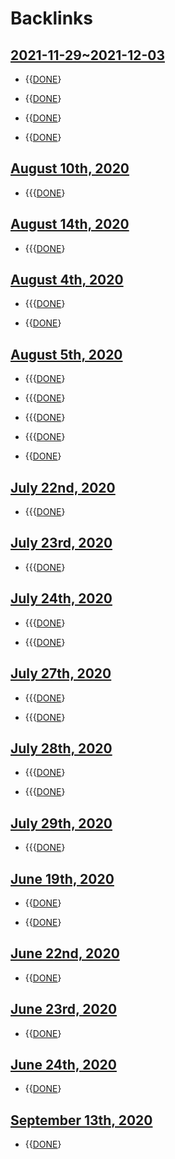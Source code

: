 
# Backlinks
## [2021-11-29~2021-12-03](<2021-11-29~2021-12-03.md>)
- {{[DONE](<DONE.md>)}

- {{[DONE](<DONE.md>)}

- {{[DONE](<DONE.md>)}

- {{[DONE](<DONE.md>)}

## [August 10th, 2020](<August 10th, 2020.md>)
- {{{[DONE](<DONE.md>)}

## [August 14th, 2020](<August 14th, 2020.md>)
- {{{[DONE](<DONE.md>)}

## [August 4th, 2020](<August 4th, 2020.md>)
- {{{[DONE](<DONE.md>)}

- {{[DONE](<DONE.md>)}

## [August 5th, 2020](<August 5th, 2020.md>)
- {{{[DONE](<DONE.md>)}

- {{{[DONE](<DONE.md>)}

- {{{[DONE](<DONE.md>)}

- {{{[DONE](<DONE.md>)}

- {{[DONE](<DONE.md>)}

## [July 22nd, 2020](<July 22nd, 2020.md>)
- {{{[DONE](<DONE.md>)}

## [July 23rd, 2020](<July 23rd, 2020.md>)
- {{{[DONE](<DONE.md>)}

## [July 24th, 2020](<July 24th, 2020.md>)
- {{{[DONE](<DONE.md>)}

- {{{[DONE](<DONE.md>)}

## [July 27th, 2020](<July 27th, 2020.md>)
- {{{[DONE](<DONE.md>)}

- {{{[DONE](<DONE.md>)}

## [July 28th, 2020](<July 28th, 2020.md>)
- {{{[DONE](<DONE.md>)}

- {{{[DONE](<DONE.md>)}

## [July 29th, 2020](<July 29th, 2020.md>)
- {{{[DONE](<DONE.md>)}

## [June 19th, 2020](<June 19th, 2020.md>)
- {{[DONE](<DONE.md>)}

- {{[DONE](<DONE.md>)}

## [June 22nd, 2020](<June 22nd, 2020.md>)
- {{[DONE](<DONE.md>)}

## [June 23rd, 2020](<June 23rd, 2020.md>)
- {{[DONE](<DONE.md>)}

## [June 24th, 2020](<June 24th, 2020.md>)
- {{[DONE](<DONE.md>)}

## [September 13th, 2020](<September 13th, 2020.md>)
- {{[DONE](<DONE.md>)}

